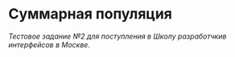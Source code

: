# Суммарная популяция
*Тестовое задание №2 для поступления в Школу разработчкив интерфейсов в Москве.*